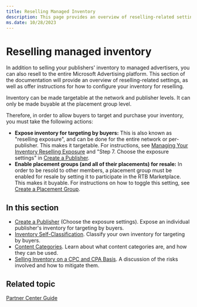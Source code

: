 ```yaml
---
title: Reselling Managed Inventory
description: This page provides an overview of reselling-related settings, as well as offer instructions for how to configure your inventory for reselling.
ms.date: 10/28/2023
---
```



# Reselling managed inventory


In addition to selling your publishers' inventory to managed
advertisers, you can also resell to the entire
Microsoft Advertising platform. This section of the
documentation will provide an overview of reselling-related settings, as
well as offer instructions for how to configure your inventory for
reselling.

Inventory can be made targetable at the network and publisher levels. It
can only be made buyable at the placement group level.

Therefore, in order to allow buyers to target and purchase your
inventory, you must take the following actions:

- **Expose inventory for targeting by buyers:** This is also known as
  "reselling exposure", and can be done for the entire network or
  per-publisher. This makes it targetable. For instructions, see [Managing Your Inventory Reselling Exposure](managing-your-inventory-reselling-exposure.md) and
  "Step 7. Choose the exposure settings" in [Create a Publisher](create-a-publisher.md).
- **Enable placement groups (and all of their placements) for resale:**
  In order to be resold to other members, a placement group must be
  enabled for resale by setting it to participate in the RTB
  Marketplace. This makes it buyable. For instructions on how to toggle
  this setting, see [Create a Placement Group](create-a-placement-group.md).

## In this section

- [Create a Publisher](create-a-publisher.md)
  (Choose the exposure settings). Expose an individual publisher's
  inventory for targeting by buyers.
- [Inventory Self-Classification](inventory-self-classification.md). Classify your own inventory for targeting by
  buyers.
- [Content Categories](content-categories.md).
  Learn about what content categories are, and how they can be used.
- [Selling Inventory on a CPC and CPA Basis](selling-inventory-on-a-cpc-and-cpa-basis.md). A
  discussion of the risks involved and how to mitigate them.

## Related topic

  [Partner Center Guide](partner-center-guide.md)